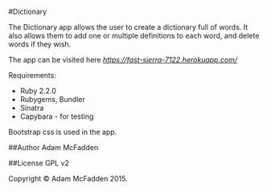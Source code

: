 #Dictionary

The Dictionary app allows the user to create a dictionary full of words. It also allows them to add one or multiple definitions to each word, and delete words if they wish.

The app can be visited here *https://fast-sierra-7122.herokuapp.com/*

Requirements:

- Ruby 2.2.0
- Rubygems, Bundler
- Sinatra
- Capybara - for testing

Bootstrap css is used in the app.

##Author
Adam McFadden

##License
GPL v2

Copyright &copy; Adam McFadden 2015.

